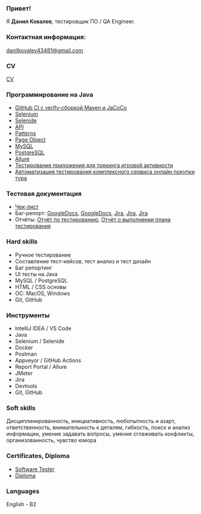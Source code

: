 ### Привет!

Я <b>Данил Ковалев</b>, тестировщик ПО / QA Engineer.

### Контактная информация:

danilkovalev43481@gmail.com

### CV
[CV](https://goo.su/U78xsl5)

### Программирование на Java

- [GitHub CI с verify-сборкой Maven и JaCoCo](https://github.com/danil7k/Tournament)
- [Selenium](https://github.com/danil7k/CardOrder )
- [Selenide](https://github.com/danil7k/CardDeliveryOrder )
- [API](https://github.com/danil7k/PostmanEcho )
- [Patterns](https://github.com/danil7k/TestMode )
- [Page Object](https://github.com/danil7k/PageObject )
- [MySQL](https://github.com/danil7k/SQL )
- [PostgreSQL](https://github.com/danil7k/Docker )
- [Allure](https://github.com/danil7k/Allure )
- [Тестирование приложения для трекинга игровой активности](https://github.com/danil7k/GameTracker )
- [Автоматизация тестирования комплексного сервиса онлайн покупки тура](https://github.com/danil7k/BuyATourApp)

### Тестовая документация

- [Чек-лист](https://goo.su/QmdStC)
- Баг-репорт: [GoogleDocs](https://goo.su/YFZW), [GoogleDocs](https://goo.su/1AGn008), [Jira](https://goo.su/r0mFA), [Jira](https://goo.su/GBz37q), [Jira](https://goo.su/WrH6z)
- Отчёты: [Отчёт по тестированию](https://github.com/danya794/ByATourApp/blob/main/docs/Report.md), [Отчёт о выполнении плана тестирования](https://github.com/danya794/ByATourApp/blob/main/docs/Summury.md)

### Hard skills

- Ручное тестирование
- Составление тест-кейсов, тест анализ и тест дизайн
- Баг репортинг
- UI тесты на Java
- MySQL / PostgreSQL
- HTML / CSS основы
- ОС: MacOS, Windows
- Git, GitHub

### Инструменты

- IntelliJ IDEA / VS Code
- Java
- Selenium / Selenide
- Docker
- Postman
- Appveyor / GitHub Actions
- Report Portal / Allure
- JMeter
- Jira
- Devtools
- Git, GitHub

### Soft skills

Дисциплинированность, инициативность, любопытность и азарт, ответственность, внимательность к деталям, гибкость, поиск и анализ информации, умение задавать вопросы, умение сглаживать конфликты, организованность, чувство юмора

### Certificates, Diploma

- [Software Tester](https://goo.su/dZwmfN)  
- [Diploma](https://goo.su/XUfe8)

### Languages

English - B2
